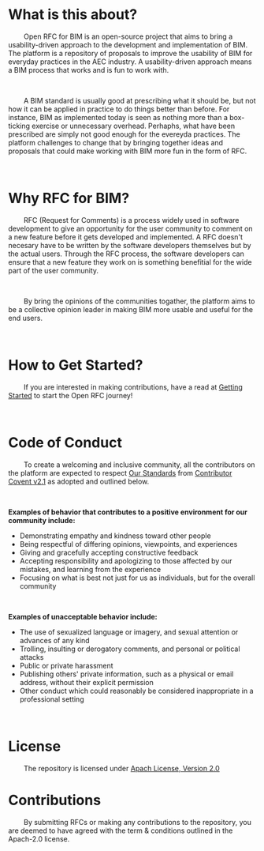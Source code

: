 # What is this about?

&nbsp; &nbsp; &nbsp; &nbsp; Open RFC for BIM is an open-source project that aims
to bring a usability-driven approach to the development and implementation of
BIM. The platform is a repository of proposals to improve the usability of BIM
for everyday practices in the AEC industry. A usability-driven approach means a
BIM process that works and is fun to work with.

&nbsp;

&nbsp; &nbsp; &nbsp; &nbsp; A BIM standard is usually good at prescribing what
it should be, but not how it can be applied in practice to do things better than
before. For instance, BIM as implemented today is seen as nothing more than a
box-ticking exercise or unnecessary overhead. Perhaphs, what have been
prescribed are simply not good enough for the evereyda practices. The platform
challenges to change that by bringing together ideas and proposals that could
make working with BIM more fun in the form of RFC.

&nbsp;

# Why RFC for BIM?

&nbsp; &nbsp; &nbsp; &nbsp; RFC (Request for Comments) is a process widely used
in software development to give an opportunity for the user community to comment
on a new feature before it gets developed and implemented. A RFC doesn't
necesary have to be written by the software developers themselves but by the
actual users. Through the RFC process, the software developers can ensure that a
new feature they work on is something benefitial for the wide part of the user
community.

&nbsp;

&nbsp; &nbsp; &nbsp; &nbsp; By bring the opinions of the communities togather,
the platform aims to be a collective opinion leader in making BIM more usable
and useful for the end users.

&nbsp;

# How to Get Started?

&nbsp; &nbsp; &nbsp; &nbsp; If you are interested in making contributions, have
a read at [Getting Started](open-rfc-bim.com/getting-started) to start the Open
RFC journey!

&nbsp;

# Code of Conduct

&nbsp; &nbsp; &nbsp; &nbsp; To create a welcoming and inclusive community, all
the contributors on the platform are expected to respect
[Our Standards](https://www.contributor-covenant.org/version/2/1/code_of_conduct/#our-standards)
from
[Contributor Covent v2.1](https://www.contributor-covenant.org/version/2/1/code_of_conduct/)
as adopted and outlined below.

&nbsp;

**Examples of behavior that contributes to a positive environment for our
community include:**

- Demonstrating empathy and kindness toward other people
- Being respectful of differing opinions, viewpoints, and experiences
- Giving and gracefully accepting constructive feedback
- Accepting responsibility and apologizing to those affected by our mistakes,
  and learning from the experience
- Focusing on what is best not just for us as individuals, but for the overall
  community

&nbsp;

**Examples of unacceptable behavior include:**

- The use of sexualized language or imagery, and sexual attention or advances of
  any kind
- Trolling, insulting or derogatory comments, and personal or political attacks
- Public or private harassment
- Publishing others' private information, such as a physical or email address,
  without their explicit permission
- Other conduct which could reasonably be considered inappropriate in a
  professional setting

&nbsp; &nbsp; &nbsp; &nbsp;

# License

&nbsp; &nbsp; &nbsp; &nbsp; The repository is licensed under
[Apach License, Version 2.0](https://www.apache.org/licenses/LICENSE-2.0)

# Contributions

&nbsp; &nbsp; &nbsp; &nbsp; By submitting RFCs or making any contributions to
the repository, you are deemed to have agreed with the term & conditions
outlined in the Apach-2.0 license.
